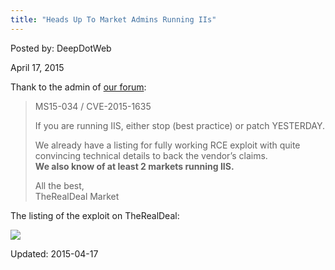 ```yaml
---
title: "Heads Up To Market Admins Running IIs"
---
```


Posted by: DeepDotWeb 

<span>April 17, 2015</span>


</div><span class="wpsr_floatbts_anchor" data-offset="25"></span><p>Thank to the admin of <a href="#">our forum</a>:</p>
<blockquote><p>MS15-034 / CVE-2015-1635</p>
<p>If you are running IIS, either stop (best practice) or patch YESTERDAY.</p>
<p>We already have a listing for fully working RCE exploit with quite convincing technical details to back the vendor&#8217;s claims.<br/>
<strong>We also know of at least 2 markets running IIS.</strong></p>
<p>All the best,<br/>
    TheRealDeal Market</p></blockquote>
<p>The listing of the exploit on TheRealDeal:</p>

<img src="https://gir.pub/deepdotweb/imgs/2015/04/exploit.png" rel="lightbox"> 



Updated: 2015-04-17

